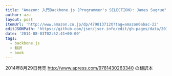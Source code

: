 ```yaml
---
title: "Amazon: 入門Backbone.js (Programmer's SELECTION): James Sugrue"
author: azu
layout: post
itemUrl: 'http://www.amazon.co.jp/dp/479813712X?tag=amazon0abac-22'
editJSONPath: 'https://github.com/jser/jser.info/edit/gh-pages/data/2014/08/index.json'
date: '2014-08-03T02:52:41+00:00'
tags:
  - backbone.js
  - 翻訳
  - book
---
```

2014年8月29日発売
http://www.apress.com/9781430263340 の翻訳本
